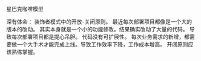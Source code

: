 星巴克咖啡模型

深有体会：
装饰者模式中的开放-关闭原则。
最近每次部署项目都像是一个大的版本的改动。
其实本身就是一个小的功能修改。结果确实改动了大量的代码。
导致每次部署项目都是提心吊胆。
代码没有可扩展性。
每次业务需求的新增，都需要做一个大手术才能完成上线。导致工作效率下降，工作成本增高。
开闭原则应该熟练掌握。
